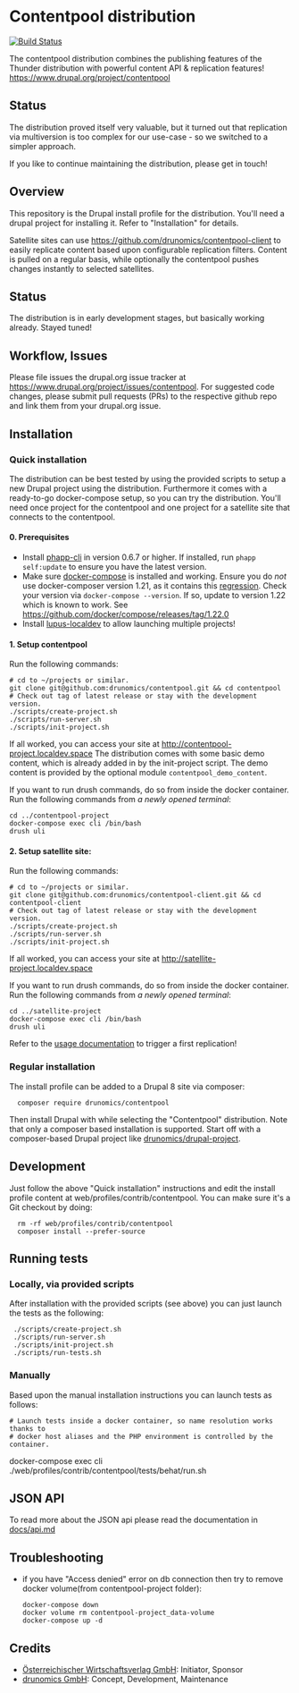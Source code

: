 # Contentpool distribution

[![Build Status](https://travis-ci.org/drunomics/contentpool.svg?branch=8.x-1.x)](https://travis-ci.org/drunomics/contentpool)

 The contentpool distribution combines the publishing features of the Thunder
 distribution with powerful content API & replication features! 
 https://www.drupal.org/project/contentpool 
 
## Status

The distribution proved itself very valuable, but it turned out that replication via multiversion is too complex for our use-case - so we switched to a simpler approach.

If you like to continue maintaining the distribution, please get in touch!
 
## Overview

This repository is the Drupal install profile for the distribution. You'll
need a drupal project for installing it. Refer to "Installation" for details.

Satellite sites can use https://github.com/drunomics/contentpool-client to easily replicate content based upon
configurable replication filters. Content is pulled on a regular basis, while optionally the contentpool pushes
changes instantly to selected satellites.

## Status

The distribution is in early development stages, but basically working already. Stayed tuned!

## Workflow, Issues

Please file issues the drupal.org issue tracker at https://www.drupal.org/project/issues/contentpool.
For suggested code changes, please submit pull requests (PRs) to the respective github repo and link them from your drupal.org issue.

## Installation

### Quick installation

The distribution can be best tested by using the provided scripts to setup a new Drupal project using the distribution.
Furthermore it comes with a ready-to-go docker-compose setup, so you can try the distribution. You'll need once project
for the contentpool and one project for a satellite site that connects to the contentpool.

#### 0. Prerequisites

 * Install [phapp-cli](https://github.com/drunomics/phapp-cli) in version 0.6.7 or higher. If installed, run `phapp self:update` to ensure you have the latest version.
 * Make sure [docker-compose](https://docs.docker.com/compose/) is installed and working.
   Ensure you do *not* use docker-composer version 1.21, as it contains this [regression](https://github.com/docker/compose/issues/5874). Check your version via `docker-compose --version`.
   If so, update to version 1.22 which is known to work. See https://github.com/docker/compose/releases/tag/1.22.0
 * Install [lupus-localdev](https://github.com/drunomics/lupus-localdev) to allow launching multiple projects!

#### 1. Setup contentpool 

Run the following commands:

    # cd to ~/projects or similar.
    git clone git@github.com:drunomics/contentpool.git && cd contentpool
    # Check out tag of latest release or stay with the development version.
    ./scripts/create-project.sh
    ./scripts/run-server.sh
    ./scripts/init-project.sh
    
If all worked, you can access your site at http://contentpool-project.localdev.space
The distribution comes with some basic demo content, which is already added in by
the init-project script. The demo content is provided by the optional module
`contentpool_demo_content`.

If you want to run drush commands, do so from inside the docker container.
Run the following commands from *a newly opened terminal*:

    cd ../contentpool-project
    docker-compose exec cli /bin/bash
    drush uli

#### 2. Setup satellite site:

Run the following commands:

    # cd to ~/projects or similar.
    git clone git@github.com:drunomics/contentpool-client.git && cd contentpool-client
    # Check out tag of latest release or stay with the development version.
    ./scripts/create-project.sh
    ./scripts/run-server.sh
    ./scripts/init-project.sh
    
If all worked, you can access your site at http://satellite-project.localdev.space

If you want to run drush commands, do so from inside the docker container.
Run the following commands from *a newly opened terminal*:

    cd ../satellite-project
    docker-compose exec cli /bin/bash
    drush uli
    
Refer to the [usage documentation](https://github.com/drunomics/contentpool-client#usage) to trigger a first
replication!

### Regular installation

 The install profile can be added to a Drupal 8 site via composer:

      composer require drunomics/contentpool
      
  Then install Drupal with while selecting the "Contentpool" distribution.
  Note that only a composer based installation is supported. Start off with
  a composer-based Drupal project like [drunomics/drupal-project](https://github.com/drunomics/drupal-project).

## Development

  Just follow the above "Quick installation" instructions and edit the install profile
  content at web/profiles/contrib/contentpool. You can make sure it's a Git
  checkout by doing:
      
      rm -rf web/profiles/contrib/contentpool
      composer install --prefer-source

## Running tests

### Locally, via provided scripts
  
 After installation with the provided scripts (see above) you can just launch
 the tests as the following:
 
     ./scripts/create-project.sh
     ./scripts/run-server.sh
     ./scripts/init-project.sh
     ./scripts/run-tests.sh

### Manually

Based upon the manual installation instructions you can launch tests as
follows:

    # Launch tests inside a docker container, so name resolution works thanks to
    # docker host aliases and the PHP environment is controlled by the container.
   docker-compose exec cli ./web/profiles/contrib/contentpool/tests/behat/run.sh


## JSON API

To read more about the JSON api please read the documentation in [docs/api.md](https://github.com/drunomics/contentpool/tree/8.x-1.x/docs/api.md)

## Troubleshooting

 - if you have "Access denied" error on db connection then try to remove docker volume(from contentpool-project folder):
 
       docker-compose down
       docker volume rm contentpool-project_data-volume
       docker-compose up -d

## Credits

 - [Österreichischer Wirtschaftsverlag GmbH](https://www.drupal.org/%C3%B6sterreichischer-wirtschaftsverlag-gmbh): Initiator, Sponsor
 - [drunomics GmbH](https://www.drupal.org/drunomics): Concept, Development, Maintenance
